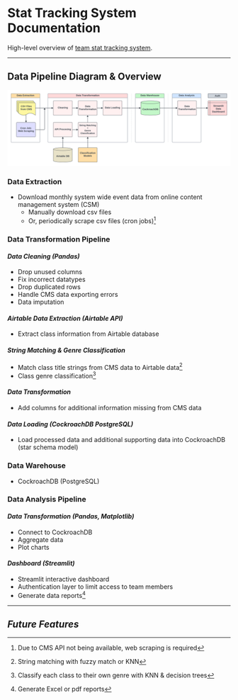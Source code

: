 # Stat Tracking System Documentation
High-level overview of [team stat tracking system](https://github.com/kchenTTP/team_stat_tracking.git).


---
## Data Pipeline Diagram & Overview
![data pipeline diagram](./images/stat-tracking-system-diagram.png)


### **Data Extraction**
- Download monthly system wide event data from online content management system (CSM)
  - Manually download csv files
  - Or, periodically scrape csv files (cron jobs)[^1]


### **Data Transformation Pipeline**
#### *Data Cleaning (Pandas)*
- Drop unused columns
- Fix incorrect datatypes
- Drop duplicated rows
- Handle CMS data exporting errors
- Data imputation

#### *Airtable Data Extraction (Airtable API)*
- Extract class information from Airtable database

#### *String Matching & Genre Classification*
- Match class title strings from CMS data to Airtable data[^2]
- Class genre classification[^3]

#### *Data Transformation*
- Add columns for additional information missing from CMS data

#### *Data Loading (CockroachDB PostgreSQL)*
- Load processed data and additional supporting data into CockroachDB (star schema model)


### **Data Warehouse**
- CockroachDB (PostgreSQL)


### **Data Analysis Pipeline**
#### *Data Transformation (Pandas, Matplotlib)*
- Connect to CockroachDB
- Aggregate data
- Plot charts

#### *Dashboard (Streamlit)*
- Streamlit interactive dashboard
- Authentication layer to limit access to team members
- Generate data reports[^4]


---

## *Future Features*
[^1]: Due to CMS API not being available, web scraping is required
[^2]: String matching with fuzzy match or KNN
[^3]: Classify each class to their own genre with KNN & decision trees
[^4]: Generate Excel or pdf reports
